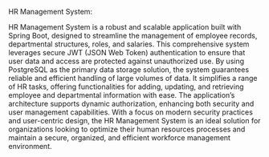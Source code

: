 HR Management System:

HR Management System is a robust and scalable application built with Spring Boot, designed to streamline the management of employee records, departmental structures, roles, and salaries. This comprehensive system leverages secure JWT (JSON Web Token) authentication to ensure that user data and access are protected against unauthorized use. By using PostgreSQL as the primary data storage solution, the system guarantees reliable and efficient handling of large volumes of data. It simplifies a range of HR tasks, offering functionalities for adding, updating, and retrieving employee and departmental information with ease. The application’s architecture supports dynamic authorization, enhancing both security and user management capabilities. With a focus on modern security practices and user-centric design, the HR Management System is an ideal solution for organizations looking to optimize their human resources processes and maintain a secure, organized, and efficient workforce management environment.
